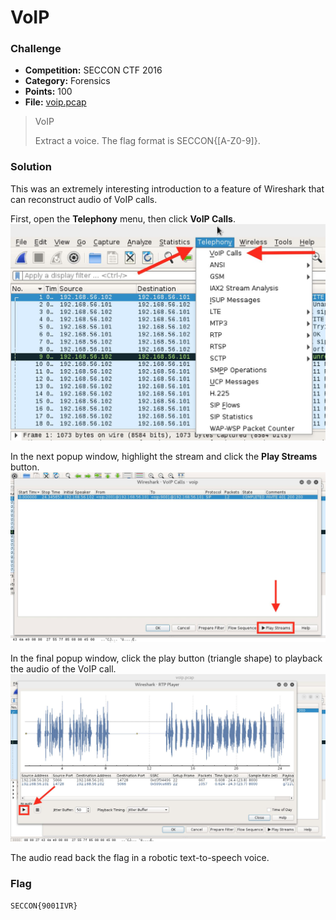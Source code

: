# VoIP

### Challenge
- **Competition:** SECCON CTF 2016
- **Category:** Forensics
- **Points:** 100
- **File:** [voip.pcap](./files/voip.pcap)

> VoIP
>
> Extract a voice.
> The flag format is SECCON{[A-Z0-9]}.

### Solution

This was an extremely interesting introduction to a feature of Wireshark that can reconstruct audio of VoIP calls.  

First, open the __Telephony__ menu, then click __VoIP Calls__.
![seccon-2016-voip1.jpg](./img/seccon-2016-voip1.jpg "seccon-2016-voip1.jpg")

In the next popup window, highlight the stream and click the __Play Streams__ button.
![seccon-2016-voip2.jpg](./img/seccon-2016-voip2.jpg "seccon-2016-voip2.jpg")

In the final popup window, click the play button (triangle shape) to playback the audio of the VoIP call.
![seccon-2016-voip3.jpg](./img/seccon-2016-voip3.jpg "seccon-2016-voip3.jpg")

The audio read back the flag in a robotic text-to-speech voice.

### Flag

`SECCON{9001IVR}`